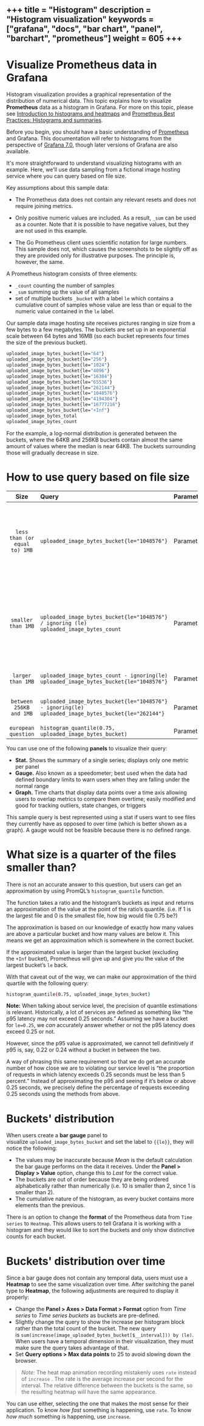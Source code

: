 +++
title = "Histogram"
description = "Histogram visualization"
keywords = ["grafana", "docs", "bar chart", "panel", "barchart", "prometheus"]
weight = 605
+++
--

[comment]: <> (Add introduction)

# Visualize Prometheus data in Grafana

Histogram visualization provides a graphical representation of the distribution of numerical data. This topic explains how to visualize **Prometheus** data as a histogram in Grafana. For more on this topic, please see [Introduction to histograms and heatmaps](https://grafana.com/docs/grafana/latest/basics/intro-histograms/) and [Prometheus Best Practices: Histograms and summaries](https://prometheus.io/docs/practices/histograms/#apdex-score).

Before you begin, you should have a basic understanding of [Prometheus](https://grafana.com/oss/prometheus/) and Grafana. This documentation will refer to histograms from the perspective of [Grafana 7.0](https://grafana.com/blog/2020/05/18/grafana-v7.0-released-new-plugin-architecture-visualizations-transformations-native-trace-support-and-more/), though later versions of Grafana are also available.

It's more straightforward to understand visualizing histograms with an example. Here, we'll use data sampling from a fictional image hosting service where you can query based on file size.

Key assumptions about this sample data:

- The Prometheus data does not contain any relevant resets and does not require joining metrics.

- Only positive numeric values are included. As a result, `_sum` can be used as a counter. Note that it is possible to have negative values, but they are not used in this example.

- The Go Prometheus client uses scientific notation for large numbers. This sample does not, which causes the screenshots to be slightly off as they are provided only for illustrative purposes. The principle is, however, the same.

A Prometheus histogram consists of three elements:

- `_count` counting the number of samples
- `_sum` summing up the value of all samples
- set of multiple buckets `_bucket` with a label `le` which contains a cumulative count of samples whose value are less than or equal to the numeric value contained in the `le` label.

Our sample data image hosting site receives pictures ranging in size from a few bytes to a few megabytes. The buckets are set up in an exponential scale between 64 bytes and 16MB (so each bucket represents four times the size of the previous bucket).

```bash
uploaded_image_bytes_bucket{le="64"}
uploaded_image_bytes_bucket{le="256"}
uploaded_image_bytes_bucket{le="1024"}
uploaded_image_bytes_bucket{le="4096"}
uploaded_image_bytes_bucket{le="16384"}
uploaded_image_bytes_bucket{le="65536"}
uploaded_image_bytes_bucket{le="262144"}
uploaded_image_bytes_bucket{le="1048576"}
uploaded_image_bytes_bucket{le="4194304"}
uploaded_image_bytes_bucket{le="16777216"}
uploaded_image_bytes_bucket{le="+Inf"}
uploaded_image_bytes_total
uploaded_image_bytes_count
```

For the example, a log-normal distribution is generated between the buckets, where the 64KB and 256KB buckets contain almost the same amount of values where the median is near 64KB. The buckets surrounding those will gradually decrease in size.

# **How to use query based on file size**

| Size                         | Query                          |       Parameter       | Description  |
|:----------------------------:|:-----------------------------------------------------------------|-------------------------------|------------------------------------------------:|
| `less than (or equal to) 1MB` |   `uploaded_image_bytes_bucket{le="1048576"}`                                                         |       Parameter       | The number of files less than (or equal to) 1MB that have been uploaded is stored in the time series database. There is no need for additional functions. Due to Prometheus storing buckets cumulatively, you do not need to use helper functions. The operation then only needs to look at one number when doing a simple query rather than being error-prone and complex if you needed to add the sum of buckets manually.          |
| `smaller than 1MB`            |   `uploaded_image_bytes_bucket{le="1048576"} / ignoring (le) uploaded_image_bytes_count`              |       Parameter       | The total count of files. Total count for a histogram which can be found in two ways: 1. `uploaded_image_bytes_count` 2. `uploaded_image_bytes_bucket{le="+Inf"}` (i.e. How many events are smaller than positive infinity, which is by definition all events) Divide the number of files smaller than 1MB by the total number of files to get a ratio between the two. Since the normal way of displaying ratios is as percentages, set the unit to `Percent (0.0-1.0)`.|
| `larger than 1MB`             |   `uploaded_image_bytes_count - ignoring(le) uploaded_image_bytes_bucket{le="1048576"}`               |       Parameter       | Subtract the number of smaller files from the number of total files to get the number of larger files.  |  
| `between 256KB and 1MB`       |   `uploaded_image_bytes_bucket{le="1048576"} - ignoring(le) uploaded_image_bytes_bucket{le="262144"}` |       Parameter       | Using the same logic as for the previous query, get the number of files between any two bucket boundaries by subtracting the smaller boundary from the larger.  |
| `european question`           |   `histogram_quantile(0.75, uploaded_image_bytes_bucket)`                                             |       Parameter       | Description  |

You can use one of the following **panels** to visualize their query:

- **Stat.** Shows the summary of a single series; displays only one metric per panel
- **Gauge.** Also known as a speedometer; best used when the data had defined boundary limits to warn users when they are falling under the normal range
- **Graph.** Time charts that display data points over a time axis allowing users to overlap metrics to compare them overtime; easily modified and good for tracking outliers, state changes, or triggers

This sample query is best represented using a stat if users want to see files they currently have as opposed to over time (which is better shown as a graph). A gauge would not be feasible because there is no defined range.

# **What size is a quarter of the files smaller than?**

[comment]: <> (I don't understand what this above question is asking)

There is not an accurate answer to this question, but users can get an approximation by using PromQL’s `histogram_quantile` function.

[comment]: <> (Is there another source to this explanation?)

The function takes a ratio and the histogram’s buckets as input and returns an approximation of the value at the point of the ratio’s quantile. (i.e. If 1 is the largest file and 0 is the smallest file, how big would file 0.75 be?)

The approximation is based on our knowledge of exactly how many values are above a particular bucket and how many values are below it. This means we get an approximation which is somewhere in the correct bucket.

If the approximated value is larger than the largest bucket (excluding the `+Inf` bucket), Prometheus will give up and give you the value of the largest bucket’s `le` back.

With that caveat out of the way, we can make our approximation of the third quartile with the following query:

```bash
histogram_quantile(0.75, uploaded_image_bytes_bucket)
```

**Note:** When talking about service level, the precision of quantile estimations is relevant. Historically, a lot of services are defined as something like “the p95 latency may not exceed 0.25 seconds.” Assuming we have a bucket for `le=0.25`, we *can* accurately answer whether or not the p95 latency does exceed 0.25 or not.

However, since the p95 value is approximated, we cannot tell definitively if p95 is, say, 0.22 or 0.24 without a bucket in between the two.

A way of phrasing this same requirement so that we do get an accurate number of how close we are to violating our service level is “the proportion of requests in which latency exceeds 0.25 seconds must be less than 5 percent.” Instead of approximating the p95 and seeing if it’s below or above 0.25 seconds, we precisely define the percentage of requests exceeding 0.25 seconds using the methods from above.

# **Buckets' distribution**

When users create a **bar gauge** panel to visualize `uploaded_image_bytes_bucket` and set the label to `{{le}}`, they will notice the following:

- The values may be inaccurate because *Mean* is the default calculation the bar gauge performs on the data it receives. Under the **Panel > Display > Value** option, change this to *Last* for the correct value.
- The buckets are out of order because they are being ordered alphabetically rather than numerically (i.e. 10 is smaller than 2, since 1 is smaller than 2).
- The cumulative nature of the histogram, as every bucket contains more elements than the previous.

There is an option to change the **format** of the Prometheus data from `Time series` to `Heatmap`. This allows users to tell Grafana it is working with a histogram </em>and</em> they would like to sort the buckets and only show distinctive counts for each bucket.

[comment]: <> (Do we like having two buckets sections?)

# **Buckets' distribution over time**

Since a bar gauge does not contain any temporal data, users must use a **Heatmap** to see the same visualization over time. After switching the panel type to **Heatmap**, the following adjustments are required to display it properly:

- Change the **Panel > Axes > Data Format > Format** option from *Time series* to *Time series buckets* as buckets are pre-defined.
- Slightly change the query to show the increase per histogram block rather than the total count of the bucket. The new query is `sum(increase(image_uploaded_bytes_bucket[$__interval])) by (le)`. When users have a temporal dimension in their visualization, they must make sure the query takes advantage of that.
- Set **Query options > Max data points** to 25 to avoid slowing down the browser.

> *Note:* The heat map animation recording mistakenly uses `rate` instead of `increase` . The rate is the average increase per second for the interval. The relative difference between the buckets is the same, so the resulting heatmap will have the same appearance.

You can use either, selecting the one that makes the most sense for their application. To know *how fast* something is happening, use `rate`. To know *how much* something is happening, use `increase`.
